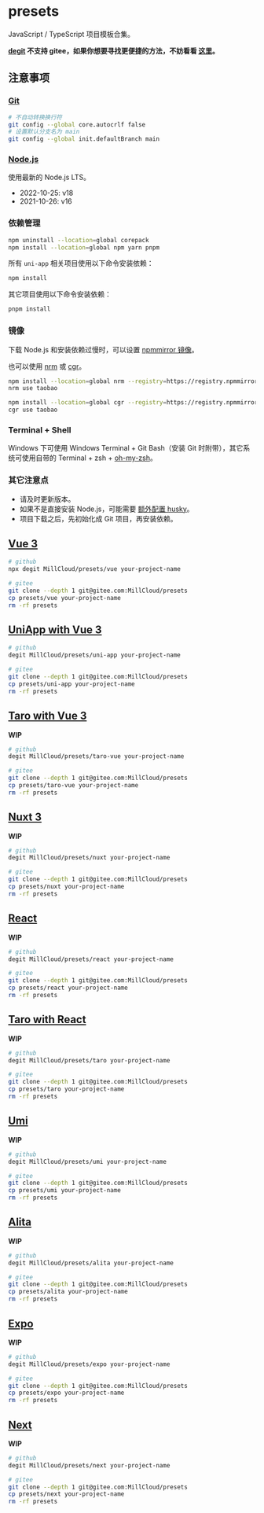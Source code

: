 # presets

JavaScript / TypeScript 项目模板合集。

**[degit](https://github.com/Rich-Harris/degit) 不支持 gitee，如果你想要寻找更便捷的方法，不妨看看 [这里](https://www.google.com/search?q=git+clone+subdirectory&oq=git+clone+subdirectory&ie=UTF-8)。**

## 注意事项

### [Git](https://git-scm.com/)

```sh
# 不自动转换换行符
git config --global core.autocrlf false
# 设置默认分支名为 main
git config --global init.defaultBranch main
```

### [Node.js](https://nodejs.org/)

使用最新的 Node.js LTS。

- 2022-10-25: v18
- 2021-10-26: v16

### 依赖管理

```sh
npm uninstall --location=global corepack
npm install --location=global npm yarn pnpm
```

所有 `uni-app` 相关项目使用以下命令安装依赖：

```sh
npm install
```

其它项目使用以下命令安装依赖：

```sh
pnpm install
```

### 镜像

下载 Node.js 和安装依赖过慢时，可以设置 [npmmirror 镜像](https://npmmirror.com/)。

也可以使用 [nrm](https://github.com/Pana/nrm) 或 [cgr](https://github.com/daysai/cgr)。

```sh
npm install --location=global nrm --registry=https://registry.npmmirror.com
nrm use taobao

npm install --location=global cgr --registry=https://registry.npmmirror.com
cgr use taobao
```

### Terminal + Shell

Windows 下可使用 Windows Terminal + Git Bash（安装 Git 时附带），其它系统可使用自带的 Terminal + zsh + [oh-my-zsh](https://github.com/ohmyzsh/ohmyzsh/wiki)。

### 其它注意点

- 请及时更新版本。
- 如果不是直接安装 Node.js，可能需要 [额外配置 husky](https://typicode.github.io/husky/#/?id=troubleshoot)。
- 项目下载之后，先初始化成 Git 项目，再安装依赖。

## [Vue 3](https://vuejs.org/)

```sh
# github
npx degit MillCloud/presets/vue your-project-name

# gitee
git clone --depth 1 git@gitee.com:MillCloud/presets
cp presets/vue your-project-name
rm -rf presets
```

## [UniApp with Vue 3](https://uniapp.dcloud.io/)

```sh
# github
degit MillCloud/presets/uni-app your-project-name

# gitee
git clone --depth 1 git@gitee.com:MillCloud/presets
cp presets/uni-app your-project-name
rm -rf presets
```

## [Taro with Vue 3](https://docs.taro.zone/)

**WIP**

```sh
# github
degit MillCloud/presets/taro-vue your-project-name

# gitee
git clone --depth 1 git@gitee.com:MillCloud/presets
cp presets/taro-vue your-project-name
rm -rf presets
```

## [Nuxt 3](https://v3.nuxtjs.org/)

**WIP**

```sh
# github
degit MillCloud/presets/nuxt your-project-name

# gitee
git clone --depth 1 git@gitee.com:MillCloud/presets
cp presets/nuxt your-project-name
rm -rf presets
```

## [React](https://reactjs.org/)

**WIP**

```sh
# github
degit MillCloud/presets/react your-project-name

# gitee
git clone --depth 1 git@gitee.com:MillCloud/presets
cp presets/react your-project-name
rm -rf presets
```

## [Taro with React](https://docs.taro.zone/)

**WIP**

```sh
# github
degit MillCloud/presets/taro your-project-name

# gitee
git clone --depth 1 git@gitee.com:MillCloud/presets
cp presets/taro your-project-name
rm -rf presets
```

## [Umi](https://umijs.org/zh-CN)

**WIP**

```sh
# github
degit MillCloud/presets/umi your-project-name

# gitee
git clone --depth 1 git@gitee.com:MillCloud/presets
cp presets/umi your-project-name
rm -rf presets
```

## [Alita](https://alitajs.com/)

**WIP**

```sh
# github
degit MillCloud/presets/alita your-project-name

# gitee
git clone --depth 1 git@gitee.com:MillCloud/presets
cp presets/alita your-project-name
rm -rf presets
```

## [Expo](https://expo.io/)

**WIP**

```sh
# github
degit MillCloud/presets/expo your-project-name

# gitee
git clone --depth 1 git@gitee.com:MillCloud/presets
cp presets/expo your-project-name
rm -rf presets
```

## [Next](https://nextjs.org/)

**WIP**

```sh
# github
degit MillCloud/presets/next your-project-name

# gitee
git clone --depth 1 git@gitee.com:MillCloud/presets
cp presets/next your-project-name
rm -rf presets
```
